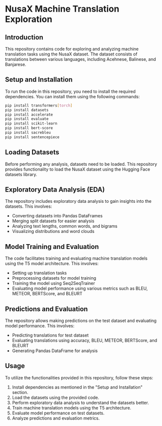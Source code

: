 # NusaX Machine Translation Exploration

## Introduction
This repository contains code for exploring and analyzing machine translation tasks using the NusaX dataset. The dataset consists of translations between various languages, including Acehnese, Balinese, and Banjarese.

## Setup and Installation
To run the code in this repository, you need to install the required dependencies. You can install them using the following commands:

```bash
pip install transformers[torch]
pip install datasets
pip install accelerate
pip install evaluate
pip install scikit-learn
pip install bert-score
pip install sacrebleu
pip install sentencepiece
```

## Loading Datasets
Before performing any analysis, datasets need to be loaded. This repository provides functionality to load the NusaX dataset using the Hugging Face datasets library.

## Exploratory Data Analysis (EDA)
The repository includes exploratory data analysis to gain insights into the datasets. This involves:
- Converting datasets into Pandas DataFrames
- Merging split datasets for easier analysis
- Analyzing text lengths, common words, and bigrams
- Visualizing distributions and word clouds

## Model Training and Evaluation
The code facilitates training and evaluating machine translation models using the T5 model architecture. This involves:
- Setting up translation tasks
- Preprocessing datasets for model training
- Training the model using Seq2SeqTrainer
- Evaluating model performance using various metrics such as BLEU, METEOR, BERTScore, and BLEURT

## Predictions and Evaluation
The repository allows making predictions on the test dataset and evaluating model performance. This involves:
- Predicting translations for test dataset
- Evaluating translations using accuracy, BLEU, METEOR, BERTScore, and BLEURT
- Generating Pandas DataFrame for analysis

## Usage
To utilize the functionalities provided in this repository, follow these steps:
1. Install dependencies as mentioned in the "Setup and Installation" section.
2. Load the datasets using the provided code.
3. Perform exploratory data analysis to understand the datasets better.
4. Train machine translation models using the T5 architecture.
5. Evaluate model performance on test datasets.
6. Analyze predictions and evaluation metrics.
